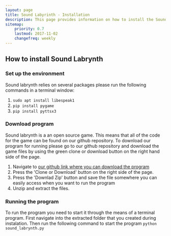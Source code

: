```yaml
---
layout: page
title: Sound Labyrinth - Installation
description: This page provides information on how to install the Sound Labrynth program.
sitemap:
    priority: 0.7
    lastmod: 2017-11-02
    changefreq: weekly
---
```

## How to install Sound Labrynth

### Set up the environment
Sound labrynth relies on several packages please run the following commands in a terminal window:

1. `sudo apt install libespeak1`
2. `pip install pygame`
3. `pip install pyttsx3`




### Download program
Sound labrynth is a an open source game. This means that all of the code for the game can be found on our github repository. To download our program for running  please go to our github repository and download the game files by using the green clone or download button on the right hand side of the page.

1. Navigate to [our github link where you can download the program](https://github.com/sd19fall/Sound-Labyrinth)
2. Press the 'Clone or Download' button on the right side of the page.
3. Press the 'Downlad Zip' button and save the file somewhere you can easily access when you want to run the program
4. Unzip and extract the files.

### Running the program
To run the program you need to start it through the means of a terminal program. First navigate into the extracted folder that you created during instalation. Then run the following command to start the program `python sound_labrynth.py`
